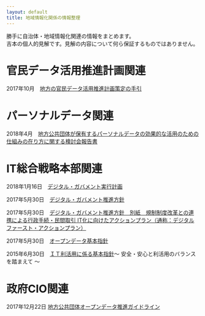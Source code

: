```yaml
---
layout: default
title: 地域情報化関係の情報整理
---
```


勝手に自治体・地域情報化関連の情報をまとめます。  
吉本の個人的見解です。見解の内容について何ら保証するものではありません。  


# 官民データ活用推進計画関連
2017年10月　[地方の官民データ活用推進計画策定の手引][1a1f1e44]  

# パーソナルデータ関連
2018年4月　[地方公共団体が保有するパーソナルデータの効果的な活用のための仕組みの在り方に関する検討会報告書][66e66df9]  


# IT総合戦略本部関連
2018年1月16日　[デジタル・ガバメント実行計画][1a1f1e52]

2017年5月30日　[デジタル・ガバメント推進方針][ab0613b6]  

2017年5月30日　[デジタル・ガバメント推進方針　別紙　規制制度改革との連携による行政手続・民間取引 IT化に向けたアクションプラン（通称：デジタルファースト・アクションプラン）][a5562254]

2017年5月30日　[オープンデータ基本指針][414d7e0c]  

2015年6月30日　[ＩＴ利活用に係る基本指針][414d7e0b]～ 安全・安心と利活用のバランスを踏まえて ～   

# 政府CIO関連  
2017年12月22日   [地方公共団体オープンデータ推進ガイドライン][414d7e0a]  


[1a1f1e44]: https://akhysh.github.io/community-informatization/dgovp/ppdpoint.html "地方の官民データ活用推進計画策定の手引"
[66e66df9]: https://akhysh.github.io/community-informatization/pd/pd.html "地方公共団体が保有するパーソナルデータの効果的な活用のための仕組みの在り方に関する検討会報告書"
[1a1f1e52]: https://akhysh.github.io/community-informatization/dgovp/dgovp.html "デジタル・ガバメント実行計画"
[ab0613b6]: https://akhysh.github.io/community-informatization/dgovp/digitalgov.html "デジタル・ガバメント推進方針"
[a5562254]: https://akhysh.github.io/community-informatization/dgovp/digitalfirst.html "デジタルファースト・アクションプラン"
[414d7e0a]: https://akhysh.github.io/community-informatization/govcio/localgovopendata.html "地方公共団体オープンデータ推進ガイドライン"
[414d7e0b]: https://akhysh.github.io/community-informatization/dgovp/itkihon.html "ＩＴ利活用に係る基本指針"
[414d7e0c]: https://akhysh.github.io/community-informatization/dgovp/opendatakihon.html "オープンデータ基本指針"
